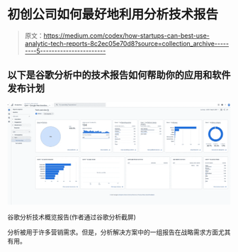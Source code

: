 # 初创公司如何最好地利用分析技术报告

> 原文：<https://medium.com/codex/how-startups-can-best-use-analytic-tech-reports-8c2ec05e70d8?source=collection_archive---------5----------------------->

## 以下是谷歌分析中的技术报告如何帮助你的应用和软件发布计划

![](img/09cff472f57fe7120e04c25ab4061640.png)

谷歌分析技术概览报告(作者通过谷歌分析截屏)

分析被用于许多营销需求。但是，分析解决方案中的一组报告在战略需求方面尤其有用。